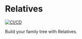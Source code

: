 # Relatives
[![CI/CD](https://github.com/KazakovDenis/relatives/actions/workflows/cicd.yml/badge.svg)](https://github.com/KazakovDenis/relatives/actions/workflows/cicd.yml)  
  
Build your family tree with Relatives.
